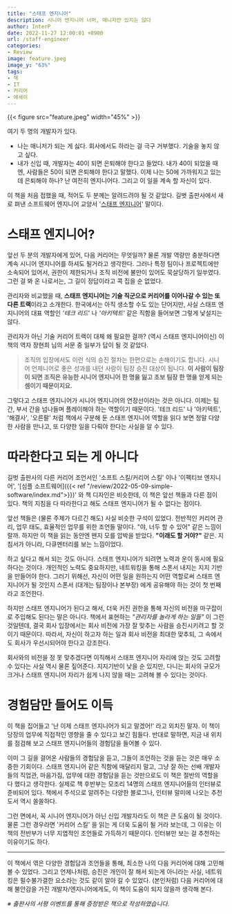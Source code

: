 ```yaml
---
title: "스태프 엔지니어"
description: 시니어 엔지니어 너머, 매니저만 있지는 않다
author: InterP
date: 2022-11-27 12:00:01 +0900
url: /staff-engineer
categories:
- Review
image: feature.jpeg
image_y: "63%"
tags: 
- 책
- IT
- 커리어
- 에세이
---
```


{{< figure src="feature.jpeg" width="45%" >}}

여기 두 명의 개발자가 있다.

* 나는 매니저가 되는 게 싫다. 회사에서도 하라는 걸 극구 거부했다. 기술을 놓지 않고 싶다.
* 내가 신입 때, 개발자는 40이 되면 은퇴해야 한다고 들었다. 내가 40이 되었을 때엔, 사람들은 50이 되면 은퇴해야 한다고 말했다. 이제 나는 50에 가까워지고 있는데 은퇴해야 하나? 난 여전히 엔지니어다. 그리고 이 일을 계속 할 자신이 있다.

이 책을 처음 접했을 때, 적어도 두 분께는 알려드려야 될 것 같았다. 길벗 출판사에서 새로 펴낸 소프트웨어 엔지니어 교양서 '[스태프 엔지니어](http://www.yes24.com/Product/Goods/112904809)' 말이다.


# 스태프 엔지니어?

앞선 두 분의 개발자에게 있어, 다음 커리어는 무엇일까? 물론 개발 역량만 충분하다면 계속 시니어 엔지니어를 하셔도 될거라고 생각한다. 그러나 특정 팀이나 프로젝트에만 소속되어 있어서, 권한이 제한되거나 조직 비전에 불만이 있어도 묵살당하기 일쑤였다. 그런 걸 봐 온 나로서는, 그 길이 정답이라고 콕 집을 순 없었다.

관리자와 비교했을 때, **스태프 엔지니어는 기술 직군으로 커리어를 이어나갈 수 있는 또 다른 트랙**이라고 소개한다. 한국에서는 아직 생소할 수도 있는 단어지만, 사실 스태프 엔지니어의 대표 역할인 *'테크 리드*' 나 *'아키텍트'* 같은 직함을 들어보면 그렇게 낯설지는 않다.

관리자가 아닌 기술 커리어 트랙이 대체 왜 필요한 걸까? (역시 스태프 엔지니어이신) 이 책의 역자 장현희 님의 서문 중 일부가 답이 될 것 같았다.

>  조직의 입장에서도 이런 식의 승진 절차는 한편으로는 손해이기도 합니다. 시니어 언제니어로 좋은 성과를 내던 사람이 팀장 승진 대상이 됩니다. **이 사람이 팀장이 되면 조직은 유능한 시니어 엔지니어 한 명을 잃고 초보 팀장 한 명을 얻게 되는 셈이기 때문이지요.**

그렇다고 스태프 엔지니어가 시니어 엔지니어의 연장선이라는 것은 아니다. 이제는 팀 간, 부서 간을 넘나들며 플레이해야 하는 역할이기 때문이다. '테크 리드' 나 '아키텍트', '해결사', '오른팔' 처럼 책에서 구분해 둔 스태프 엔지니어 역할을 읽다 보면 정말 다양한 사람을 만나고, 또 다양한 일을 다뤄야 한다는 사실을 알 수 있다.


# 따라한다고 되는 게 아니다

길벗 출판사의 다른 커리어 조언서인 '소프트 스킬/커리어 스킬' 이나 '이펙티브 엔지니어', '[심플 소프트웨어]({{< ref "/review/2022-05-09-simple-software/index.md">}})' 와 책 디자인은 비슷한데, 이 책은 앞선 책들과 다른 점이 있다. 책의 지침을 다 따라한다고 해도 스태프 엔지니어가 될 수 없다는 점이다.

앞선 책들은 (물론 주제가 다르긴 해도) 사실 비슷한 구석이 있었다. 전반적인 커리어 관리, 업무 태도, 효율적인 업무를 위한 조언들 말이다. "야, 너두 할 수 있어" 같은 느낌이랄까. 하지만 이 책을 읽는 동안엔 왠지 모를 압박을 받았다. **"이래도 할 거야?"** 같은. 지침서가 아니라, 다큐멘터리를 보는 느낌이었다.

하고 싶다고 해서 되는 것도 아니다. 스태프 엔지니어가 되려면 노력과 운이 동시에 필요하다는 것이다. 개인적인 노력도 중요하지만, 네트워킹을 통해 스폰서 내지는 지지 기반을 만들어야 한다. 그러기 위해선, 자신이 어떤 일을 원하는지 어떤 역할로써 스태프 엔지니어가 될 것인지 스폰서 (대개는 팀장이나 본부장) 에게 공유해야 하는 것이 첫 번째라고 조언한다.

하지만 스태프 엔지니어가 된다고 해서, 더욱 커진 권한을 통해 자신의 비전을 마구잡이로 주입해도 된다는 말은 아니다. 책에서 표현하는 _"관리자를 놀라게 하는 일들"_ 이  그런 것일텐데, 결국 회사 입장에서는 회사 비전에 가장 잘 맞추는 사람을 승진시키려고 할 것이기 때문이다. 따라서, 자신이 하고자 하는 일과 회사 비전을 최대한 맞추되, 그 속에서도 회사가 우선시되어야 한다고 강조한다. 

회사와의 비전을 정 못 맞추겠다면 이직해서 스태프 엔지니어 자리에 앉는 것도 고려할 수 있다는 사실 역시 물론 짚어준다. 지지기반이 낮을 순 있지만, 다니는 회사의 규모가 크거나 스태프 엔지니어 자리가 쉽게 나지 않을 때는 고려해 볼 수 있다는 것이다.

# 경험담만 들어도 이득
이 책을 집어들고 '난 이제 스태프 엔지니어가 되고 말겠어!' 라고 외치진 말자. 이 책이 당장의 업무에 직접적인 영향을 줄 수 있다고 보긴 힘들다. 반대로 말하면, 지금 내 위치를 점검해 보고 스태프 엔지니어들의 경험담을 들어볼 수 있다. 

이미 그 길을 걸어온 사람들의 경험담을 듣고, 그들이 조언하는 것을 듣는 것은 매우 소중한 기회이다. 스태프 엔지니어 같은 직함에 매달리지 말고, 그냥 잘 하는 선배 개발자들의 직업관, 마음가짐, 업무에 대한 경험담을 듣는 것만으로도 이 책은 절반의 역할을 다 했다고 생각한다. 실제로 책 후반부는 모조리 14명의 스태프 엔지니어들의 인터뷰로 준비되어 있다. 책에서 주석으로 알려주는 다양한 블로그나, 인터뷰 말미에 나오는 추천도서 역시 쏠쏠하다.

그런 면에서, 꼭 시니어 엔지니어가 아닌 신입 개발자라도 이 책은 큰 도움이 될 것이다. 물론 그런 경우라면 '커리어 스킬' 을 읽는 게 더욱 도움이 될 거라 보는데, 그 이유는 이 책의 전반부가 너무 지엽적인 조언들로 가득하기 때문이다. 인터뷰만 보는 걸 추천하는 이유이기도 하다.

---

이 책에서 엮은 다양한 경험담과 조언들을 통해, 최소한 나의 다음 커리어에 대해 고민해 볼 수 있었다. 그리고 언제나처럼, 승진은 개인이 잘 해서 되는게 아니라는 사실, 네트워킹은 필수불가결한 요소라는 것도 같이 알아 갈 수 있었다. (본인처럼) 다음 커리어에 대해 불안감을 가진 개발자/엔지니어에게도, 이 책이 도움이 되지 않을까 생각해 본다.


*※ 출판사의 서평 이벤트를 통해 증정받은 책으로 작성하였습니다.*

